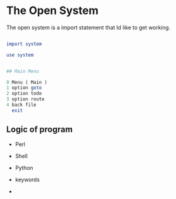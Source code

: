 
# The Open System

The open system is a import statement that Id like to get working.

```perl

import system

use system


## Main Menu

0 Menu ( Main )
1 option goto
2 option todo
3 option route
4 back file
  exit

```


## Logic of program

- Perl 
- Shell
- Python
- keywords

- 
